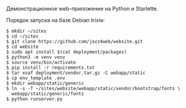 Демонстрационное web-приложение на Python и Starlette.

Порядок запуска на базе Debian trixie:

```
$ mkdir ~/sites
$ cd ~/sites
$ git clone https://github.com/jazz4web/website.git
$ cd website
$ sudo apt install $(cat deployment/packages)
$ python3 -m venv venv
$ source venv/bin/activate
$ pip install -r requirements.txt
$ tar xvaf deployment/vendor.tar.gz -C webapp/static
$ cp env_template .env
$ mkdir webapp/static/generic
$ ln -s -T ~/sites/website/webapp/static/vendor/bootstrap/fonts \
  webapp/static/generic/fonts
$ python runserver.py
```
